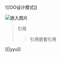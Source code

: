 ![[OO设计模式]]

![嵌入图片](https://cdn.sspai.com/editor/u_5b3wva6y/16046439513256.png?imageView2/2/w/1120/q/90/interlace/1/ignore-error/1)
>引用
>>引用嵌套引用


[[|yyu]]